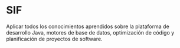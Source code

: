 # SIF
Aplicar todos los conocimientos aprendidos sobre la plataforma de desarrollo Java, motores de base de datos, optimización de código y planificación de proyectos de software.
